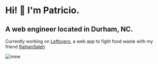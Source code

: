 # Hi! 👋 I'm Patricio.
## A web engineer located in Durham, NC. 
Currently working on [Leftovers](https://www.leftovers.love/), a web app to fight food waste with my friend [RaihanSaleh](https://github.com/RaihanSaleh)


<!--
**patgarcia/patgarcia** is a ✨ _special_ ✨ repository because its `README.md` (this file) appears on your GitHub profile.

Here are some ideas to get you started:

- 🔭 I’m currently working on ...
- 🌱 I’m currently learning ...
- 👯 I’m looking to collaborate on ...
- 🤔 I’m looking for help with ...
- 💬 Ask me about ...
- 📫 How to reach me: ...
- 😄 Pronouns: ...
- ⚡ Fun fact: ...
-->

![mew](https://github.githubassets.com/images/mona-whisper.gif)
